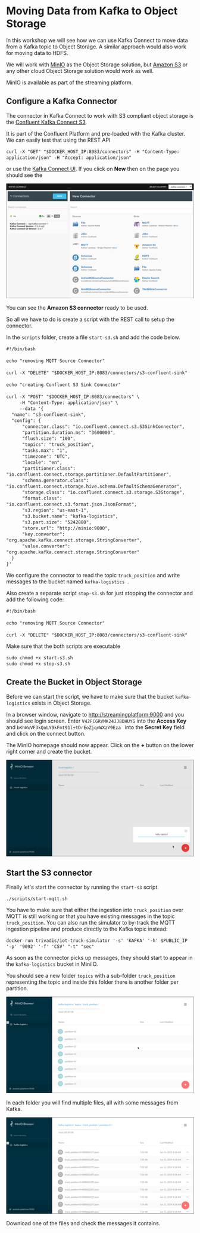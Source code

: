 # Moving Data from Kafka to Object Storage

In this workshop we will see how we can use Kafka Connect to move data from a Kafka topic to Object Storage. A similar approach would also work for moving data to HDFS. 

We will work with [MinIO](https://min.io/) as the Object Storage solution, but [Amazon S3](https://aws.amazon.com/s3/) or any other cloud Object Storage solution would work as well.

MinIO is available as part of the streaming platform. 

## Configure a Kafka Connector

The connector in Kafka Connect to work with S3 compliant object storage is the [Confluent Kafka Connect S3](https://docs.confluent.io/current/connect/kafka-connect-s3/index.html). 

It is part of the Confluent Platform and pre-loaded with the Kafka cluster. We can easily test that using the REST API 

```
curl -X "GET" "$DOCKER_HOST_IP:8083/connectors" -H "Content-Type: application/json" -H "Accept: application/json"
```

or use the [Kafka Connect UI](http://streamingplatform:28001/#/cluster/kafka-connect-1). If you click on **New** then on the page you should see the 

![Alt Image Text](./images/kafka-connect-ui-new-connector.png "Minio list objects") 

You can see the **Amazon S3 connector** ready to be used. 

So all we have to do is create a script with the REST call to setup the connector. 

In the `scripts` folder, create a file `start-s3.sh` and add the code below.  

```
#!/bin/bash

echo "removing MQTT Source Connector"

curl -X "DELETE" "$DOCKER_HOST_IP:8083/connectors/s3-confluent-sink"

echo "creating Confluent S3 Sink Connector"

curl -X "POST" "$DOCKER_HOST_IP:8083/connectors" \
     -H "Content-Type: application/json" \
     --data '{
  "name": "s3-confluent-sink",
  "config": {
      "connector.class": "io.confluent.connect.s3.S3SinkConnector",
      "partition.duration.ms": "3600000",
      "flush.size": "100",
      "topics": "truck_position",
      "tasks.max": "1",
      "timezone": "UTC",
      "locale": "en",
      "partitioner.class": "io.confluent.connect.storage.partitioner.DefaultPartitioner",
      "schema.generator.class": "io.confluent.connect.storage.hive.schema.DefaultSchemaGenerator",
      "storage.class": "io.confluent.connect.s3.storage.S3Storage",
      "format.class": "io.confluent.connect.s3.format.json.JsonFormat",
      "s3.region": "us-east-1",
      "s3.bucket.name": "kafka-logistics",
      "s3.part.size": "5242880",
      "store.url": "http://minio:9000",
      "key.converter": "org.apache.kafka.connect.storage.StringConverter",
      "value.converter": "org.apache.kafka.connect.storage.StringConverter"
  }
}'
```

We configure the connector to read the topic `truck_position` and write messages to the bucket named `kafka-logistics `. 

Also create a separate script `stop-s3.sh` for just stopping the connector and add the following code:

```
#!/bin/bash

echo "removing MQTT Source Connector"

curl -X "DELETE" "$DOCKER_HOST_IP:8083/connectors/s3-confluent-sink"
```

Make sure that the both scripts are executable

```
sudo chmod +x start-s3.sh
sudo chmod +x stop-s3.sh
```

## Create the Bucket in Object Storage

Before we can start the script, we have to make sure that the bucket `kafka-logistics` exists in Object Storage. 

In a browser window, navigate to <http://streamingplatform:9000> and you should see login screen. Enter `V42FCGRVMK24JJ8DHUYG` into the **Access Key** and  `bKhWxVF3kQoLY9kFmt91l+tDrEoZjqnWXzY9Eza ` into the **Secret Key** field and click on the connect button.  

The MinIO homepage should now appear. Click on the **+** button on the lower right corner and create the bucket.

![Alt Image Text](./images/minio-create-bucket.png "Minio create bucket") 

## Start the S3 connector

Finally let's start the connector by running the `start-s3` script.

```
./scripts/start-mqtt.sh
```

You have to make sure that either the ingestion into `truck_position` over MQTT is still working or that you have existing messages in the topic `truck_position`. You can also run the simulator to by-track the MQTT ingestion pipeline and produce directly to the Kafka topic instead:

```
docker run trivadis/iot-truck-simulator '-s' 'KAFKA' '-h' $PUBLIC_IP '-p' '9092' '-f' 'CSV' "-t" "sec"
```

As soon as the connector picks up messages, they should start to appear in the `kafka-logistics` bucket in MiniIO. 

You should see a new folder `topics` with a sub-folder `truck_position` representing the topic and inside this folder there is another folder per partition. 

![Alt Image Text](./images/minio-folders.png "Minio create bucket")

In each folder you will find multiple files, all with some messages from Kafka. 

![Alt Image Text](./images/minio-objects.png "Minio create bucket")

Download one of the files and check the messages it contains.
